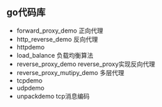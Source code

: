 ## go代码库 

- forward_proxy_demo 正向代理
- http_reverse_demo 反向代理
- httpdemo    
- load_balance 负载均衡算法
- reverse_proxy_demo reverse_proxy实现反向代理
- reverse_proxy_mutipy_demo  多层代理
- tcpdemo  
- udpdemo        
- unpackdemo tcp消息编码





